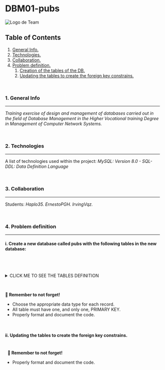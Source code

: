 # DBM01-pubs

![Logo de Team](https://github.com/ana-polo/DBM01-pubs/blob/main/DBM.gif "Team logo")


<a name="top"></a>
## Table of Contents
1. [General Info.](#general-info)
2. [Technologies.](#technologies)
3. [Collaboration.](#collaboration)
4. [Problem definition.](#problem-definition)
    1. [Creation of the tables of the DB.](#create)
    2. [Updating the tables to create the foreign key constrains.](#fk-constraint)
	
	
&nbsp;
<a name="general-info"></a>
### 1. General Info
***

*Training exercise of design and management of databases carried out in the field of Database Management in the Higher Vocational training Degree in Management of Computer Network Systems.*


&nbsp;
<a name="technologies"></a>
### 2. Technologies
***
A list of technologies used within the project:
*MySQL: Version 8.0 
    - SQL-DDL: Data Definition Language* 


&nbsp;
<a name="collaboration"></a>
### 3. Collaboration
***
Students:
*Haplo35.* 
*ErnestoPGH.* 
*IrvingVqz.*


&nbsp;
<a name="problem-definition"></a>
### 4. Problem definition
***
<a name="create"></a>
#### i. Create a new database called pubs with the following tables in the new database:
#
&nbsp;
<details>
    <summary>CLICK ME TO SEE THE TABLES DEFINITION</summary>

&nbsp;	
*PUBS*
- id_pub IDENTIFIER. 
- pub_name 
- address 
- cif
- first_day
- time_open
- post_code 
- town
  
    
*PUB_OWNWER*  
- id_nif IDENTIFIER.
- owner_name
- address
- pub
	
  
*EMPLOYER* 
- id_nif IDENTIFIER.
- employer_name
- address

  
*TOWN*
- id_town IDENTIFIER.
- name

  
*PRODUCT*  
- id_product IDENTIFIER.
- stock      
- price 
- fk_id_pub
  
  
*PUB_EMPLOYER*  
- fk_id_pub IDENTIFIER.       
- id_employer IDENTIFIER.
- role

</details>

&nbsp;


**👀 Remember to not forget!** 
- Choose the appropriate data type for each record. 
- All table must have one, and only one, PRIMARY KEY.		 
- Properly format and document the code.

&nbsp;
&nbsp;
<a name="fk-constraint"></a>
#### ii. Updating the tables to create the foreign key constrains.
#

&nbsp;
**👀 Remember to not forget!** 
- Properly format and document the code.		 
 
